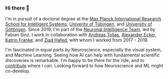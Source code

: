 ### Hi there 👋

I'm in pursuit of a doctoral degree at the [Max Planck International Research School for Intelligent Systems](https://imprs.is.mpg.de/), [Univerity of Tübingen](https://uni-tuebingen.de/), and [University of Göttingen](https://uni-goettingen.de/de/644835.html). Since 2019, I'm part of the [Neuronal Intelligence Team](https://sinzlab.org/), led by Fabian Sinz. I work in collaboration with [Andreas Tolias](https://toliaslab.org/), [Alexander Ecker](https://eckerlab.org/), [Katrin Franke](https://www.eye-tuebingen.de/franke/), and [Ziad Hafed](http://hafedlab.org/), with whom I worked from 2017 - 2019.

I'm fascinated in equal parts by Neuroscience, especially the visual system, and Machine Learning. Seeing how AI can help with fundamental scientific discoveries is remarkable. I'm happy to be there for the ride, and to [contribute](https://www.nature.com/articles/s41586-022-05270-3) where I can. Looking forward to how Neuroscience and ML might co-develop.
